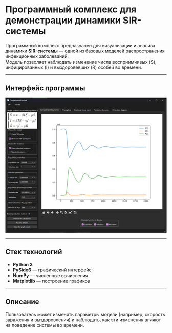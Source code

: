 # Программный комплекс для демонстрации динамики SIR-системы

Программный комплекс предназначен для визуализации и анализа динамики **SIR-системы** — одной из базовых моделей распространения инфекционных заболеваний.  
Модель позволяет наблюдать изменение числа восприимчивых (S), инфицированных (I) и выздоровевших (R) особей во времени.

---

## Интерфейс программы

![Интерфейс программы](view.png)

---

## Стек технологий

- **Python 3**
- **PySide6** — графический интерфейс
- **NumPy** — численные вычисления
- **Matplotlib** — построение графиков

---

## Описание

Пользователь может изменять параметры модели (например, скорость заражения и выздоровления) и наблюдать, как эти изменения влияют на поведение системы во времени.  
